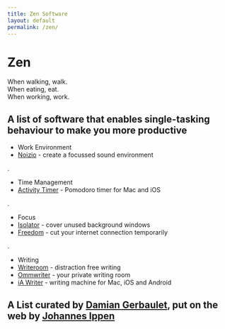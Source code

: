 ```yaml
---
title: Zen Software
layout: default
permalink: /zen/
---
```

# Zen

When walking, walk.<br>
When eating, eat.<br>
When working, work.

## A list of software that enables single-tasking behaviour to make you more productive


- Work Environment
- [Noizio](http://noiz.io/) - create a focussed sound environment

. 

- Time Management
- [Activity Timer](http://activitytimer.unbelievableproductivity.com/) - Pomodoro timer for Mac and iOS

.

- Focus
- [Isolator](http://willmore.eu/software/isolator/) - cover unused background windows
- [Freedom](https://freedom.to/) - cut your internet connection temporarily

.

- Writing
- [Writeroom](http://www.hogbaysoftware.com/products/writeroom) - distraction free writing
- [Ommwriter](http://www.ommwriter.com/) - your private writing room
- [iA Writer](https://ia.net/writer/mac/) - writing machine for Mac, iOS and Android

## A List curated by [Damian Gerbaulet](http://www.degerbaulet.com/), put on the web by [Johannes Ippen](http://johannesippen.com)

<style>
	.page-content {
		background: #234;
		background: radial-gradient(circle at center 120px, #284766 0%,#223344 50%);
		color: #fff;
	}
	.wrapper {
		max-width: 640px;
		margin: 0 auto;
		padding: 60px 0;
	}
	.wrapper h2 {
		clear: left;
		padding: 44px 22px
	}
	.wrapper p {
		text-align: center;
	}
	.wrapper a {
		color: yellow;
		text-decoration: none;
		border-bottom: 1px solid lightyellow;
	}
	.wrapper a:hover {
		background: lightyellow;
		color: #000;
	}
	.wrapper ul {
		width: 50%;
		list-style: none;
		margin: 0 0 44px;
		padding: 0;
		float: left;
	}
	@media (max-width: 640px) {
		.wrapper ul {
			width: 320px;
			margin-left: auto;
			margin-right: auto;
			float: none;
			text-align: left;
		}		
	}
	.wrapper ul + p {
		display: none;
	}
	.wrapper li {
		margin: 0 0 10px;
		padding: 0;
	}
	.wrapper li:first-child {
		text-align: center;
	}
	.wrapper li,
	.wrapper h2,
	.wrapper p {
		transition: opacity .3s ease-in-out;
	}
	.wrapper:hover li,
	.wrapper:hover h2,
	.wrapper:hover p {
		opacity: .1;
	}
	.wrapper ul:hover li {
		opacity: .2;
	}
	.wrapper ul li:hover {
		opacity: 1;
	}
	.signup {
		display: none;
	}
</style>
